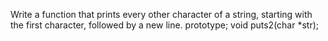 Write a function that prints every other character of a string, starting with the first character, followed by a new line. prototype; void puts2(char *str);
